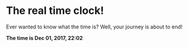 # The real time clock!

Ever wanted to know what the time is? Well, your journey is about to end!

**The time is Dec 01, 2017, 22:02**